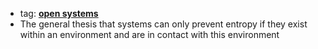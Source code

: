 - tag: **[open systems](../notes/open_systems)**
- The general thesis that systems can only prevent entropy if they exist within an environment and are in contact with this environment 